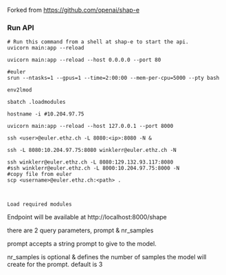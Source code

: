 
Forked from https://github.com/openai/shap-e
### Run API

```shell
# Run this command from a shell at shap-e to start the api.
uvicorn main:app --reload

uvicorn main:app --reload --host 0.0.0.0 --port 80

#euler
srun --ntasks=1 --gpus=1 --time=2:00:00 --mem-per-cpu=5000 --pty bash

env2lmod

sbatch .loadmodules

hostname -i #10.204.97.75

uvicorn main:app --reload --host 127.0.0.1 --port 8000

ssh <user>@euler.ethz.ch -L 8080:<ip>:8080 -N &

ssh -L 8080:10.204.97.75:8080 winklerr@euler.ethz.ch -N

ssh winklerr@euler.ethz.ch -L 8080:129.132.93.117:8080
#ssh winklerr@euler.ethz.ch -L 8000:10.204.97.75:8000 -N
#copy file from euler
scp <username>@euler.ethz.ch:<path> .



Load required modules
```

Endpoint will be available at http://localhost:8000/shape

there are 2 query parameters, prompt & nr_samples

prompt accepts a string prompt to give to the model.

nr_samples is optional & defines the number of samples the model will create for the prompt.
default is 3